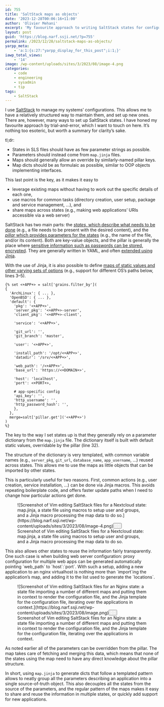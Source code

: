 ```yaml
---
id: 755
title: 'SaltStack maps as objects'
date: '2023-12-28T00:06:16+11:00'
author: 'Olivier Mehani'
excerpt: 'My favourite approach to writing SaltStack states for configuration management revolves around map.jinja following a templated pattern. This helps for decoupling of the parameters and reuse/sharing in multiple states.'
layout: post
guid: 'https://blog.narf.ssji.net/?p=755'
permalink: /2023/12/28/saltstack-maps-as-objects/
yarpp_meta:
    - 'a:1:{s:27:"yarpp_display_for_this_post";i:1;}'
iawp_total_views:
    - '14'
image: /wp-content/uploads/sites/3/2023/08/image-4.png
categories:
    - code
    - engineering
    - sysadmin
    - tip
tags:
    - SaltStack
---
```


I use [SaltStack](http://saltstack.com) to manage my systems’ configurations. This allows me to have a relatively structured way to maintain them, and set up new ones. There are, however, many ways to set up SaltStack states. I have honed my favourite approach by trial-and-error, which I want to touch on here. It’s nothing too esoteric, but worth a summary for clarity’s sake.

tl;dr:

- States in SLS files should have as few parameter strings as possible.
- Parameters should instead come from `map.jinja` files.
- Maps should generally allow an override by similarly-named pillar keys.
- Map dicts should be as formulaic as possible, similar to OOP objects implementing interfaces.

This last point is the key, as it makes it easy to

- leverage existing maps without having to work out the specific details of each one,
- use macros for common tasks (directory creation, user setup, package and service management, …), and
- share maps across states (e.g., making web applications’ URIs accessible via a web server)

SaltStack has two main parts: the [*states*, which describe what needs to be done](https://docs.saltproject.io/salt/user-guide/en/latest/topics/states.html) (e.g., a file needs to be present with the desired content), and the [*pillar* which provides parameters for the states](https://docs.saltproject.io/salt/user-guide/en/latest/topics/pillar.html) (e.g., the name of the file, and/or its content). Both are key-value objects, and the pillar is generally the place where [sensitive information such as passwords can be stored, encrypted](https://docs.saltproject.io/en/latest/topics/pillar/index.html#pillar-encryption). They are generally written in YAML, and often [extended using Jinja](https://docs.saltproject.io/salt/user-guide/en/latest/topics/jinja.html).

With the use of Jinja, it is also possible to define [maps of static values and other varying sets of options](https://docs.saltproject.io/salt/user-guide/en/latest/topics/map-files.html) (e.g., support for different OS’s paths below, lines 3–5).

```
{% set <+APP+> = salt['grains.filter_by'](                                                                                                                              
{ 
  'ArchLinux': { ... },
  'OpenBSD': { ... },                                                                                                                                                                   
  'default': {                                                                                                                                                          
    'pkg': '<+APP+>',                                                                                                                                                   
    'server_pkg': '<+APP+>-server',                                                                                                                                     
    'client_pkg': '<+APP+>-client',                                                                                                                                     
                                                                                                                                                                        
    'service': '<+APP+>',                                                                                                                                               
                                                                                                                                                                        
    'git_url': '',                                                                                                                                                      
    'git_branch': 'master',                                                                                                                                             
                                                                                                                                                              
    'user': '<+APP+>',                                                                                                                                                  
                                                                                                                                                    
    'install_path': '/opt/<+APP+>',                                                                                                                                     
    'datadir': '/srv/<+APP+>',            

    'web_path': '/<+APP+>',               
    'base_url': 'https://<+DOMAIN+>',        

    'host': 'localhost',
    'port': <+PORT+>,

    # app-specific config
    'api_key': '',
    'http_username': '',
    'http_password_hash': '',
    },
  },
  merge=salt['pillar.get']('<+APP+>')
)
%}
```

The key to the way I set states up is that they generally rely on a parameter dictionary from the `map.jinja` file. The dictionary itself is built with default static values, overridable by the pillar (line 32).

The structure of the dictionary is very templated, with common variable names (e.g., `server_pkg`, `git_url`, `database_name`, `app_username`, …) reused across states. This allows me to use the maps as little objects that can be imported by other states.

This is particularly useful for two reasons. First, common actions (e.g., user creation, service installation, …) can be done via Jinja macros. This avoids repeating boilerplate code, and offers faster update paths when I need to change how particular actions get done.

<figure class="wp-block-image size-full wp-lightbox-container" data-wp-context="{"uploadedSrc":"https:\/\/blog.narf.ssji.net\/wp-content\/uploads\/sites\/3\/2023\/08\/image-4.png","figureClassNames":"wp-block-image size-full","figureStyles":null,"imgClassNames":"wp-image-970","imgStyles":null,"targetWidth":943,"targetHeight":309,"scaleAttr":false,"ariaLabel":"Enlarge image: Screenshot of Vim editing SaltStack files for a Nextcloud state: map.jinja, a state file using macros to setup user and groups, and a Jinja macro processing the map data to do so.","alt":"Screenshot of Vim editing SaltStack files for a Nextcloud state: map.jinja, a state file using macros to setup user and groups, and a Jinja macro processing the map data to do so."}" data-wp-interactive="core/image">![Screenshot of Vim editing SaltStack files for a Nextcloud state: map.jinja, a state file using macros to setup user and groups, and a Jinja macro processing the map data to do so.](https://blog.narf.ssji.net/wp-content/uploads/sites/3/2023/08/image-4.png)<button aria-haspopup="dialog" aria-label="Enlarge image: Screenshot of Vim editing SaltStack files for a Nextcloud state: map.jinja, a state file using macros to setup user and groups, and a Jinja macro processing the map data to do so." class="lightbox-trigger" data-wp-init="callbacks.initTriggerButton" data-wp-on-async--click="actions.showLightbox" data-wp-style--right="context.imageButtonRight" data-wp-style--top="context.imageButtonTop" type="button"> <svg fill="none" height="12" viewbox="0 0 12 12" width="12" xmlns="http://www.w3.org/2000/svg"><path d="M2 0a2 2 0 0 0-2 2v2h1.5V2a.5.5 0 0 1 .5-.5h2V0H2Zm2 10.5H2a.5.5 0 0 1-.5-.5V8H0v2a2 2 0 0 0 2 2h2v-1.5ZM8 12v-1.5h2a.5.5 0 0 0 .5-.5V8H12v2a2 2 0 0 1-2 2H8Zm2-12a2 2 0 0 1 2 2v2h-1.5V2a.5.5 0 0 0-.5-.5H8V0h2Z" fill="#fff"></path></svg></button><figcaption class="wp-element-caption">Screenshot of Vim editing SaltStack files for a Nextcloud state: map.jinja, a state file using macros to setup user and groups, and a Jinja macro processing the map data to do so.</figcaption></figure>This also allows other states to reuse the information fairly transparently. One such case is when building web server configuration: proxy configuration for multiple web apps can be generated automatically pointing `web_path` to `host`:`port`. With such a setup, adding a new application to an nginx virtualhost is nothing more than `import`ing the application’s map, and adding it to the list used to generate the `locations`.

<figure class="wp-block-image size-full wp-lightbox-container" data-wp-context="{"uploadedSrc":"https:\/\/blog.narf.ssji.net\/wp-content\/uploads\/sites\/3\/2023\/08\/image.png","figureClassNames":"wp-block-image size-full","figureStyles":null,"imgClassNames":"wp-image-965","imgStyles":null,"targetWidth":1336,"targetHeight":411,"scaleAttr":false,"ariaLabel":"Enlarge image: Screenshot of Vim editing SaltStack files for an Nginx state: a state file importing a number of different maps and putting them in context to render the configuration file, and the Jinja template for the configuration file, iterating over the applications in context.","alt":"Screenshot of Vim editing SaltStack files for an Nginx state: a state file importing a number of different maps and putting them in context to render the configuration file, and the Jinja template for the configuration file, iterating over the applications in context."}" data-wp-interactive="core/image">![Screenshot of Vim editing SaltStack files for an Nginx state: a state file importing a number of different maps and putting them in context to render the configuration file, and the Jinja template for the configuration file, iterating over the applications in context.](https://blog.narf.ssji.net/wp-content/uploads/sites/3/2023/08/image.png)<button aria-haspopup="dialog" aria-label="Enlarge image: Screenshot of Vim editing SaltStack files for an Nginx state: a state file importing a number of different maps and putting them in context to render the configuration file, and the Jinja template for the configuration file, iterating over the applications in context." class="lightbox-trigger" data-wp-init="callbacks.initTriggerButton" data-wp-on-async--click="actions.showLightbox" data-wp-style--right="context.imageButtonRight" data-wp-style--top="context.imageButtonTop" type="button"> <svg fill="none" height="12" viewbox="0 0 12 12" width="12" xmlns="http://www.w3.org/2000/svg"><path d="M2 0a2 2 0 0 0-2 2v2h1.5V2a.5.5 0 0 1 .5-.5h2V0H2Zm2 10.5H2a.5.5 0 0 1-.5-.5V8H0v2a2 2 0 0 0 2 2h2v-1.5ZM8 12v-1.5h2a.5.5 0 0 0 .5-.5V8H12v2a2 2 0 0 1-2 2H8Zm2-12a2 2 0 0 1 2 2v2h-1.5V2a.5.5 0 0 0-.5-.5H8V0h2Z" fill="#fff"></path></svg></button><figcaption class="wp-element-caption">Screenshot of Vim editing SaltStack files for an Nginx state: a state file importing a number of different maps and putting them in context to render the configuration file, and the Jinja template for the configuration file, iterating over the applications in context.</figcaption></figure>As noted earlier all of the parameters can be overridden from the pillar. The map takes care of fetching and merging this data, which means that none of the states using the map need to have any direct knowledge about the pillar structure.

In short, using `map.jinja` to generate dicts that follow a templated pattern allows to neatly group all the parameters describing an application into a single source-of-truth object. This also decouples all the states from the source of the parameters, and the regular pattern of the maps makes it easy to share and reuse the information in multiple states, or quickly add support for new applications.